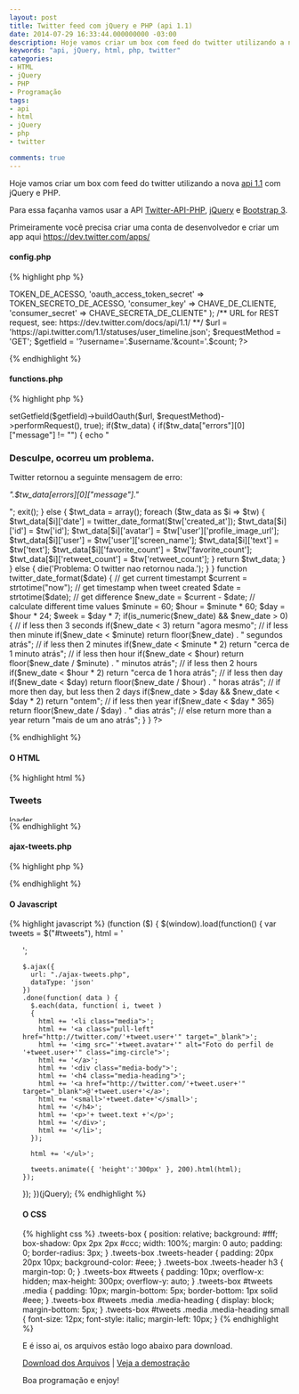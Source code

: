 ```yaml
---
layout: post
title: Twitter feed com jQuery e PHP (api 1.1)
date: 2014-07-29 16:33:44.000000000 -03:00
description: Hoje vamos criar um box com feed do twitter utilizando a nova api 1.1 com jQuery e PHP.
keywords: "api, jQuery, html, php, twitter"
categories:
- HTML
- jQuery
- PHP
- Programação
tags:
- api
- html
- jQuery
- php
- twitter

comments: true
---
```


Hoje vamos criar um box com feed do twitter utilizando a nova <a href="https://dev.twitter.com/docs/platform-objects" target="_blank">api 1.1</a> com jQuery e PHP.

Para essa façanha vamos usar a API <a href="http://github.com/j7mbo/twitter-api-php" target="_blank">Twitter-API-PHP</a>, <a href="http://jquery.com/" target="_blank">jQuery</a> e <a href="http://getbootstrap.com/" target="_blank">Bootstrap 3</a>.

Primeiramente você precisa criar uma conta de desenvolvedor e criar um app aqui <a href="https://dev.twitter.com/apps/" target="_blank">https://dev.twitter.com/apps/</a>


#### config.php

{% highlight php %}
<?php
// Simple PHP Wrapper for Twitter API v1.1 calls
// https://github.com/J7mbo/twitter-api-php
require_once 'TwitterAPIExchange.php';

$username = 'nandomoreirame'; // node do usuario
$count    = '20'; // numero de tweets que sera exibido

/** Set access tokens here - see: https://dev.twitter.com/apps/ **/
$settings = array(
    'oauth_access_token'        => TOKEN_DE_ACESSO,
    'oauth_access_token_secret' => TOKEN_SECRETO_DE_ACESSO,
    'consumer_key'              => CHAVE_DE_CLIENTE,
    'consumer_secret'           => CHAVE_SECRETA_DE_CLIENTE"
);

/** URL for REST request, see: https://dev.twitter.com/docs/api/1.1/ **/
$url = 'https://api.twitter.com/1.1/statuses/user_timeline.json';
$requestMethod = 'GET';
$getfield = '?username='.$username.'&count='.$count;
?>
{% endhighlight %}

#### functions.php

{% highlight php %}
<?php
function twitter_feed()
{
    global $url, $settings, $requestMethod, $getfield;

    $twitter = new TwitterAPIExchange($settings);
    $tw_data = json_decode($twitter->setGetfield($getfield)->buildOauth($url, $requestMethod)->performRequest(), true);

    if($tw_data)
    {
        if($tw_data["errors"][0]["message"] != "")
        {
            echo "<h3>Desculpe, ocorreu um problema.</h3><p>Twitter retornou a seguinte mensagem de erro:</p><p><em>".$tw_data[errors][0]["message"]."</em></p>";
            exit();
        }
        else
        {
            $twt_data = array();
            foreach ($tw_data as $i => $tw)
            {
                $twt_data[$i]['date']           = twitter_date_format($tw['created_at']);
                $twt_data[$i]['id']             = $tw['id'];
                $twt_data[$i]['avatar']         = $tw['user']['profile_image_url'];
                $twt_data[$i]['user']           = $tw['user']['screen_name'];
                $twt_data[$i]['text']           = $tw['text'];
                $twt_data[$i]['favorite_count'] = $tw['favorite_count'];
                $twt_data[$i]['retweet_count']  = $tw['retweet_count'];
            }

            return $twt_data;
        }
    }
    else
    {
        die('Problema: O twitter nao retornou nada.');
    }
}


function twitter_date_format($date)
{
    // get current timestampt
    $current = strtotime("now");

    // get timestamp when tweet created
    $date = strtotime($date);

    // get difference
    $new_date = $current - $date;

    // calculate different time values
    $minute = 60;
    $hour   = $minute * 60;
    $day    = $hour * 24;
    $week   = $day * 7;

    if(is_numeric($new_date) && $new_date > 0)
    {
        // if less then 3 seconds
        if($new_date < 3) return "agora mesmo";

        // if less then minute
        if($new_date < $minute) return floor($new_date) . " segundos atrás";

        // if less then 2 minutes
        if($new_date < $minute * 2) return "cerca de 1 minuto atrás";

        // if less then hour
        if($new_date < $hour) return floor($new_date / $minute) . " minutos atrás";

        // if less then 2 hours
        if($new_date < $hour * 2) return "cerca de 1 hora atrás";

        // if less then day
        if($new_date < $day) return floor($new_date / $hour) . " horas atrás";

        // if more then day, but less then 2 days
        if($new_date > $day && $new_date < $day * 2) return "ontem";

        // if less then year
        if($new_date < $day * 365) return floor($new_date / $day) . " dias atrás";

        // else return more than a year
        return "mais de um ano atrás";
    }
}
?>
{% endhighlight %}

#### O HTML

{% highlight html %}
<aside class="tweets-box">
  <div class="tweets-header">
    <h3>Tweets</h3>
  </div>
  <div id="tweets">
    <div class="text-center">
      <img src="images/loader.gif" height="11" width="43" alt="loader">
    </div>
  </div>
</aside>
{% endhighlight %}

#### ajax-tweets.php

{% highlight php %}
<?php
include 'config.php';
include 'functions.php';

$tweets = twitter_feed();
echo json_encode($tweets);
die();
?>
{% endhighlight %}

#### O Javascript

{% highlight javascript %}
(function ($) {
  $(window).load(function() {
    var tweets = $("#tweets"),
    html   = '<ul class="media-list">';

    $.ajax({
      url: "./ajax-tweets.php",
      dataType: 'json'
    })
    .done(function( data ) {
      $.each(data, function( i, tweet )
      {
        html += '<li class="media">';
        html += '<a class="pull-left" href="http://twitter.com/'+tweet.user+'" target="_blank">';
        html += '<img src="'+tweet.avatar+'" alt="Foto do perfil de '+tweet.user+'" class="img-circle">';
        html += '</a>';
        html += '<div class="media-body">';
        html += '<h4 class="media-heading">';
        html += '<a href="http://twitter.com/'+tweet.user+'" target="_blank">@'+tweet.user+'</a>';
        html += '<small>'+tweet.date+'</small>';
        html += '</h4>';
        html += '<p>'+ tweet.text +'</p>';
        html += '</div>';
        html += '</li>';
      });

      html += '</ul>';

      tweets.animate({ 'height':'300px' }, 200).html(html);
    });
  });
})(jQuery);
{% endhighlight %}

#### O CSS

{% highlight css %}
.tweets-box {
  position: relative;
  background: #fff;
  box-shadow: 0px 2px 2px #ccc;
  width: 100%;
  margin: 0 auto;
  padding: 0;
  border-radius: 3px;
}
.tweets-box .tweets-header {
  padding: 20px 20px 10px;
  background-color: #eee;
}
.tweets-box .tweets-header h3 {
  margin-top: 0;
}
.tweets-box #tweets {
  padding: 10px;
  overflow-x: hidden;
  max-height: 300px;
  overflow-y: auto;
}
.tweets-box #tweets .media {
  padding: 10px;
  margin-bottom: 5px;
  border-bottom: 1px solid #eee;
}
.tweets-box #tweets .media .media-heading {
  display: block;
  margin-bottom: 5px;
}
.tweets-box #tweets .media .media-heading small {
  font-size: 12px;
  font-style: italic;
  margin-left: 10px;
}
{% endhighlight %}


E é isso ai, os arquivos estão logo abaixo para download.

<a href="https://app.box.com/s/i5nqv2fy52rklbf479e0" target="_blank">Download dos Arquivos</a> | <a href="http://nandomoreira.me/demo/twitter-feed-ajax-php/" target="_blank">Veja a demostração</a>

Boa programação e enjoy!
